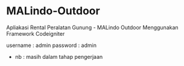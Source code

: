 # MALindo-Outdoor
Apliakasi Rental Peralatan Gunung - MALindo Outdoor Menggunakan Framework Codeigniter

username : admin
password : admin

* nb : masih dalam tahap pengerjaan
